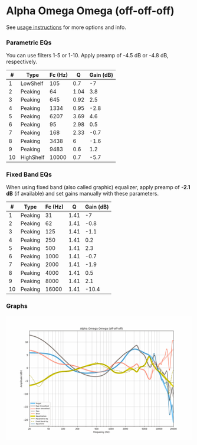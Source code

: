# Alpha Omega Omega (off-off-off)
See [usage instructions](https://github.com/jaakkopasanen/AutoEq#usage) for more options and info.

### Parametric EQs
You can use filters 1-5 or 1-10. Apply preamp of -4.5 dB or -4.8 dB, respectively.

|   # | Type      |   Fc (Hz) |    Q |   Gain (dB) |
|-----|-----------|-----------|------|-------------|
|   1 | LowShelf  |       105 | 0.7  |        -7   |
|   2 | Peaking   |        64 | 1.04 |         3.8 |
|   3 | Peaking   |       645 | 0.92 |         2.5 |
|   4 | Peaking   |      1334 | 0.95 |        -2.8 |
|   5 | Peaking   |      6207 | 3.69 |         4.6 |
|   6 | Peaking   |        95 | 2.98 |         0.5 |
|   7 | Peaking   |       168 | 2.33 |        -0.7 |
|   8 | Peaking   |      3438 | 6    |        -1.6 |
|   9 | Peaking   |      9483 | 0.6  |         1.2 |
|  10 | HighShelf |     10000 | 0.7  |        -5.7 |

### Fixed Band EQs
When using fixed band (also called graphic) equalizer, apply preamp of **-2.1 dB** (if available) and set gains manually with these parameters.

|   # | Type    |   Fc (Hz) |    Q |   Gain (dB) |
|-----|---------|-----------|------|-------------|
|   1 | Peaking |        31 | 1.41 |        -7   |
|   2 | Peaking |        62 | 1.41 |        -0.8 |
|   3 | Peaking |       125 | 1.41 |        -1.1 |
|   4 | Peaking |       250 | 1.41 |         0.2 |
|   5 | Peaking |       500 | 1.41 |         2.3 |
|   6 | Peaking |      1000 | 1.41 |        -0.7 |
|   7 | Peaking |      2000 | 1.41 |        -1.9 |
|   8 | Peaking |      4000 | 1.41 |         0.5 |
|   9 | Peaking |      8000 | 1.41 |         2.1 |
|  10 | Peaking |     16000 | 1.41 |       -10.4 |

### Graphs
![](./Alpha%20Omega%20Omega%20(off-off-off).png)
